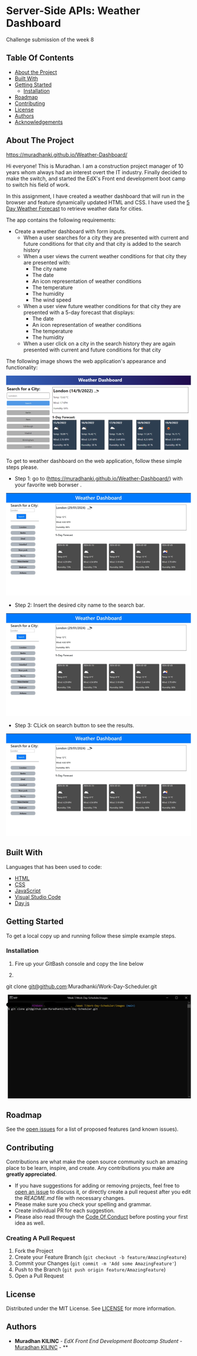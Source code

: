 # Server-Side APIs: Weather Dashboard

Challenge submission of the week 8


## Table Of Contents

* [About the Project](#about-the-project)
* [Built With](#built-with)
* [Getting Started](#getting-started)
  * [Installation](#installation)
* [Roadmap](#roadmap)
* [Contributing](#contributing)
* [License](#license)
* [Authors](#authors)
* [Acknowledgements](#acknowledgements)

## About The Project


https://muradhanki.github.io/Weather-Dashboard/

Hi everyone! This is Muradhan. I am a construction project manager of 10 years whom always had an interest overt the IT industry. Finally decided to make the switch, and started the EdX's Front end development boot camp to switch his field of work. 

In this assignment, I have created a weather dashboard that will run in the browser and feature dynamically updated HTML and CSS. I have used the [5 Day Weather Forecast](https://openweathermap.org/forecast5) to retrieve weather data for cities.

The app contains the following requirements:

* Create a weather dashboard with form inputs.
  * When a user searches for a city they are presented with current and future conditions for that city and that city is added to the search history
  * When a user views the current weather conditions for that city they are presented with:
    * The city name
    * The date
    * An icon representation of weather conditions
    * The temperature
    * The humidity
    * The wind speed
  * When a user view future weather conditions for that city they are presented with a 5-day forecast that displays:
    * The date
    * An icon representation of weather conditions
    * The temperature
    * The humidity
  * When a user click on a city in the search history they are again presented with current and future conditions for that city

The following image shows the web application's appearance and functionality:

![The weather app includes a search option, a list of cities, and a five-day forecast and current weather conditions for London.](https://github.com/Muradhanki/Weather-Dashboard/blob/main/assets/images/10-server-side-apis-challenge-demo.png)

To get to weather dashboard on the web application, follow these simple steps please.

* Step 1: go to   (https://muradhanki.github.io/Weather-Dashboard/) with your favorite web borwser .

![Screenshot](https://github.com/Muradhanki/Weather-Dashboard/blob/main/assets/images/Main%20screen.jpg "Web application Screen Shot")

* Step 2: Insert the desired city name to the search bar.

![Screenshot](https://github.com/Muradhanki/Weather-Dashboard/blob/main/assets/images/Main%20screen.jpg "Web application Screen Shot")

* Step 3: CLick on search button to see the results.

![Screenshot](https://github.com/Muradhanki/Weather-Dashboard/blob/main/assets/images/Main%20screen.jpg "Web application Screen Shot")



## Built With

Languages that has been used to code:

* [HTML]()
* [CSS]()
* [JavaScript]()
* [Visual Studio Code](https://code.visualstudio.com/)
* [Day,js]()


## Getting Started

To get a local copy up and running follow these simple example steps.

### Installation

1. Fire up your GitBash console and copy the line below

2. 
git clone git@github.com:Muradhanki/Work-Day-Scheduler.git

![Screenshot](https://github.com/Muradhanki/Work-Day-Scheduler/blob/main/images/git%20bash%20clone%20screen.jpg "Git Bash Installation")

## Roadmap

See the [open issues](https://github.com/Muradhanki/Work-Day-Scheduler/issues) for a list of proposed features (and known issues).

## Contributing

Contributions are what make the open source community such an amazing place to be learn, inspire, and create. Any contributions you make are **greatly appreciated**.
* If you have suggestions for adding or removing projects, feel free to [open an issue](https://github.com/Muradhanki/Work-Day-Scheduler/issues/new/choose) to discuss it, or directly create a pull request after you edit the *README.md* file with necessary changes.
* Please make sure you check your spelling and grammar.
* Create individual PR for each suggestion.
* Please also read through the [Code Of Conduct](https://muradhanki.github.io/Work-Day-Scheduler/blob/main/CODE_OF_CONDUCT.md) before posting your first idea as well.

### Creating A Pull Request

1. Fork the Project
2. Create your Feature Branch (`git checkout -b feature/AmazingFeature`)
3. Commit your Changes (`git commit -m 'Add some AmazingFeature'`)
4. Push to the Branch (`git push origin feature/AmazingFeature`)
5. Open a Pull Request

## License

Distributed under the MIT License. See [LICENSE](https://github.com/Muradhanki/Work-Day-Scheduler/blob/main/LICENSE) for more information.

## Authors

* **Muradhan KILINC** - *EdX Front End Development Bootcamp Student* - [Muradhan KILINC](https://github.com/Muradhanki) - **
